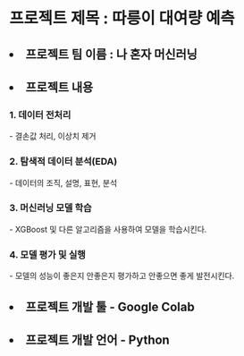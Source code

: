 
<h1> 프로젝트 제목 : 따릉이 대여량 예측 </h1>
<h2> <li> 프로젝트 팀 이름 : 나 혼자 머신러닝 </li> </h2>
<h2> <li> 프로젝트 내용 </li></h2>
<h3> 1. 데이터 전처리 </h3> 
- 결손값 처리, 이상치 제거 
<h3> 2. 탐색적 데이터 분석(EDA) </h3> 
- 데이터의 조직, 설명, 표현, 분석  
<h3> 3. 머신러닝 모델 학습 </h3> 
- XGBoost 및 다른 알고리즘을 사용하여 모델을 학습시킨다.  
<h3> 4. 모델 평가 및 실행 </h3>
- 모델의 성능이 좋은지 안좋은지 평가하고 안좋으면 좋게 발전시킨다.
<h2> <li>프로젝트 개발 툴 - Google Colab </li> </h2>
<h2> <li> 프로젝트 개발 언어 - Python </li> </h2>
